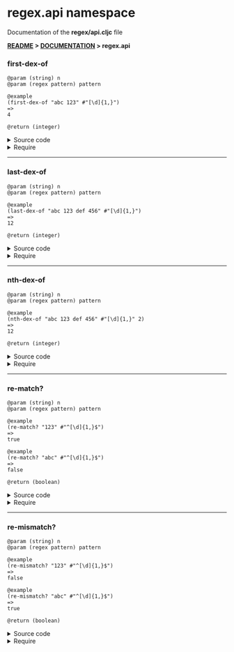
# <strong>regex.api</strong> namespace
<p>Documentation of the <strong>regex/api.cljc</strong> file</p>

<strong>[README](../../../README.md) > [DOCUMENTATION](../../COVER.md) > regex.api</strong>



### first-dex-of

```
@param (string) n
@param (regex pattern) pattern
```

```
@example
(first-dex-of "abc 123" #"[\d]{1,}")
=>
4
```

```
@return (integer)
```

<details>
<summary>Source code</summary>

```
(defn first-dex-of
  [n pattern]
  (when (string? n)
        (let [match (re-find pattern n)]
             (string/first-dex-of n match))))
```

</details>

<details>
<summary>Require</summary>

```
(ns my-namespace (:require [regex.api :as regex :refer [first-dex-of]]))

(regex/first-dex-of ...)
(first-dex-of       ...)
```

</details>

---

### last-dex-of

```
@param (string) n
@param (regex pattern) pattern
```

```
@example
(last-dex-of "abc 123 def 456" #"[\d]{1,}")
=>
12
```

```
@return (integer)
```

<details>
<summary>Source code</summary>

```
(defn last-dex-of
  [n pattern]
  (when (string? n)
        (let [match (re-find pattern n)]
             (string/last-dex-of n match))))
```

</details>

<details>
<summary>Require</summary>

```
(ns my-namespace (:require [regex.api :as regex :refer [last-dex-of]]))

(regex/last-dex-of ...)
(last-dex-of       ...)
```

</details>

---

### nth-dex-of

```
@param (string) n
@param (regex pattern) pattern
```

```
@example
(nth-dex-of "abc 123 def 456" #"[\d]{1,}" 2)
=>
12
```

```
@return (integer)
```

<details>
<summary>Source code</summary>

```
(defn nth-dex-of
  [n pattern dex]
  (when (and (string? n)
             (>= dex 1))
        (letfn [(f [cursor lap]
                   (if-let [first-dex (-> n (string/part  cursor)
                                            (first-dex-of pattern))]
                           (if (= lap dex)
                               (+ cursor first-dex)
                               (f (+ first-dex cursor 1)
                                  (inc lap)))))]
               (f 0 1))))
```

</details>

<details>
<summary>Require</summary>

```
(ns my-namespace (:require [regex.api :as regex :refer [nth-dex-of]]))

(regex/nth-dex-of ...)
(nth-dex-of       ...)
```

</details>

---

### re-match?

```
@param (string) n
@param (regex pattern) pattern
```

```
@example
(re-match? "123" #"^[\d]{1,}$")
=>
true
```

```
@example
(re-match? "abc" #"^[\d]{1,}$")
=>
false
```

```
@return (boolean)
```

<details>
<summary>Source code</summary>

```
(defn re-match?
  [n pattern]
  (and (string? n)
       (some?              (re-matches pattern n))))
```

</details>

<details>
<summary>Require</summary>

```
(ns my-namespace (:require [regex.api :as regex :refer [re-match?]]))

(regex/re-match? ...)
(re-match?       ...)
```

</details>

---

### re-mismatch?

```
@param (string) n
@param (regex pattern) pattern
```

```
@example
(re-mismatch? "123" #"^[\d]{1,}$")
=>
false
```

```
@example
(re-mismatch? "abc" #"^[\d]{1,}$")
=>
true
```

```
@return (boolean)
```

<details>
<summary>Source code</summary>

```
(defn re-mismatch?
  [n pattern]
  (or (not (string? n))
      (nil?            (re-matches pattern n))))
```

</details>

<details>
<summary>Require</summary>

```
(ns my-namespace (:require [regex.api :as regex :refer [re-mismatch?]]))

(regex/re-mismatch? ...)
(re-mismatch?       ...)
```

</details>

